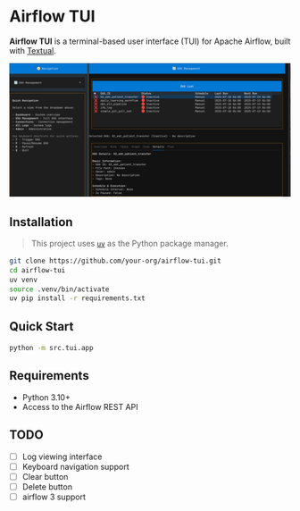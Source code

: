 # Airflow TUI

**Airflow TUI** is a terminal-based user interface (TUI) for Apache Airflow, built with [Textual](https://github.com/Textualize/textual).

![](/images/sample_tui.png)

## Installation

> This project uses [`uv`](https://github.com/astral-sh/uv) as the Python package manager.

```bash
git clone https://github.com/your-org/airflow-tui.git
cd airflow-tui
uv venv
source .venv/bin/activate
uv pip install -r requirements.txt
```

## Quick Start

```bash
python -m src.tui.app
```

## Requirements

- Python 3.10+
- Access to the Airflow REST API

## TODO

- [ ] Log viewing interface
- [ ] Keyboard navigation support
- [ ] Clear button
- [ ] Delete button
- [ ] airflow 3 support
